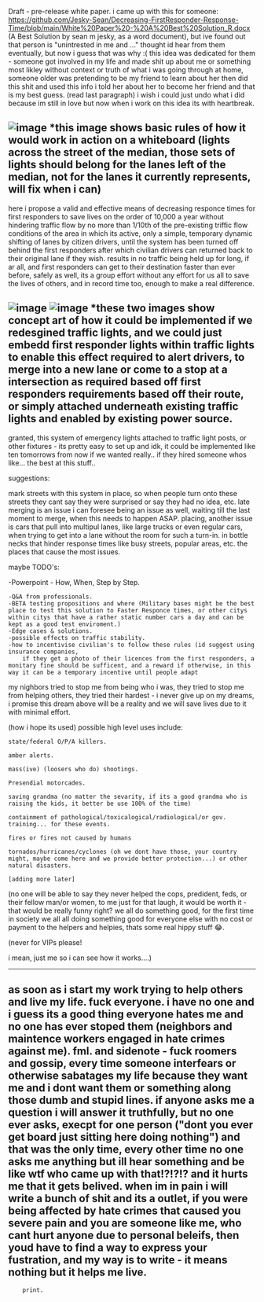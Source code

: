 Draft - pre-release white paper. i came up with this for someone: https://github.com/Jesky-Sean/Decreasing-FirstResponder-Response-Time/blob/main/White%20Paper%20-%20A%20Best%20Solution_R.docx (A Best Solution by sean m jesky, as a word document), but ive found out that person is "unintrested in me and ..."  thought id hear from them eventually, but now i guess that was why :( this idea was dedicated for them - someone got involved in my life and made shit up about me or something most likley without context or truth of what i was going through at home, someone older was pretending to be my friend to learn about her then did this shit and used this info i told her about her to become her friend and that is my best guess. (read last paragraph) i wish i could just undo what i did because im still in love but now when i work on this idea its with heartbreak. 

![image](https://github.com/user-attachments/assets/a15e7402-89a0-4f2d-b74b-a780d06bb075)
*this image shows basic rules of how it would work in action on a whiteboard (lights across the street of the median, those sets of lights should belong for the lanes left of the median, not for the lanes it currently represents, will fix when i can)
-

here i propose a valid and effective means of decreasing responce times for first responders to save lives on the order of 10,000 a year without hindering traffic flow by no more than 1/10th of the pre-existing triffic flow conditions of the area in which its active, only a simple, temporary dynamic shifting of lanes by citizen drivers, until the system has been turned off behind the first responders after which civilian drivers can returned back to their original lane if they wish. results in no traffic being held up for long, if ar all, and first responders can get to their destination faster than ever before, safely as well, its a group effort without any effort for us all to save the lives of others, and in record time too, enough to make a real difference. 

![image](https://github.com/user-attachments/assets/28e00c27-0bbc-4082-a034-1befcde08815)
![image](https://github.com/user-attachments/assets/0571918c-16ca-4984-ac40-8259776b50da)
*these two images show concept art of how it could be implemented if we redesgined traffic lights, and we could just embedd first responder lights within traffic lights to enable this effect required to alert drivers, to merge into a new lane or come to a stop at a intersection as required based off first responders requirements based off their route, or simply attached underneath existing traffic lights and enabled by existing power source. 
-
granted, this system of emergency lights attached to traffic light posts, or other fixtures - its pretty easy to set up and idk, it could be implemented like ten tomorrows from now if we wanted really.. if they hired someone whos like... the best at this stuff..

suggestions:

  mark streets with this system in place, so when people turn onto these streets they cant say they were surprised or say they had no idea, etc. 
  late merging is an issue i can foresee being an issue as well, waiting till the last moment to merge, when this needs to happen ASAP.  placing, another issue is cars that pull into multipul lanes, like large trucks or even regular cars, when trying to get into a lane without the room for such a turn-in. 
  in bottle necks that hinder response times like busy streets, popular areas, etc. the places that cause the most issues. 

maybe TODO's:

  -Powerpoint - How, When, Step by Step.
   
    -Q&A from professionals.
    -BETA testing propositions and where (Military bases might be the best place to test this solution to Faster Responce times, or other citys within citys that have a rather static number cars a day and can be kept as a good test enviroment.)
    -Edge cases & solutions.
    -possible effects on traffic stability.
    -how to incentivise civilian's to follow these rules (id suggest using insurance companies, 
        if they get a photo of their licences from the first responders, a monitary fine should be sufficent, and a reward if otherwise, in this way it can be a temporary incentive until people adapt

my nighbors tried to stop me from being who i was, they tried to stop me from helping others, they tried their hardest - i never give up on my dreams, i promise this dream above will be a reality and we will save lives due to it with minimal effort. 

(how i hope its used) possible high level uses include:

    state/federal O/P/A killers. 
   
    amber alerts. 
   
    mass(ive) (loosers who do) shootings. 
   
    Presendial motorcades. 
   
    saving grandma (no matter the sevarity, if its a good grandma who is raising the kids, it better be use 100% of the time)
   
    containment of pathological/toxicalogical/radiological/or gov. training... for these events. 
    
    fires or fires not caused by humans
    
    tornados/hurricanes/cyclones (oh we dont have those, your country might, maybe come here and we provide better protection...) or other natural disasters.  
    
    [adding more later]
 
   
   
   

   
   



   (no one will be able to say they never helped the cops, predident, feds, or their fellow man/or women, to me just for that laugh, it would be worth it - that would be really funny right? we all do something good, for the first time in society we all all doing something good for everyone else with no cost or payment to the helpers and helpies, thats some real hippy stuff 😂. 
   
   
   
   (never for VIPs please!
   
   i mean, just me so i can see how it works....)



------
as soon as i start my work trying to help others and live my life. fuck everyone. i have no one and i guess its a good thing everyone hates me and no one has ever stoped them (neighbors and maintence workers engaged in hate crimes against me). fml. and sidenote - fuck roomers and gossip, every time someone interfears or otherwise sabatages my life because they want me and i dont want them or something along those dumb and stupid lines. if anyone asks me a question i will answer it truthfully, but no one ever asks, execpt for one person ("dont you ever get board just sitting here doing nothing") and that was the only time, every other time no one asks me anything but ill hear something and be like wtf who came up with that!?!?!? and it hurts me that it gets belived. when im in pain i will write a bunch of shit and its a outlet, if you were being affected by hate crimes that caused you severe pain and you are someone like me, who cant hurt anyone due to personal beleifs, then youd have to find a way to express your fustration, and my way is to write - it means nothing but it helps me live.
---
   

   




        print.  
